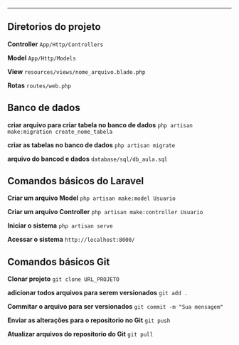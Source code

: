 ----
## Diretorios do projeto
**Controller**
`App/Http/Controllers`

**Model**
`App/Http/Models`

**View**
`resources/views/nome_arquivo.blade.php`

**Rotas**
`routes/web.php`

## Banco de dados

**criar arquivo para criar tabela no banco de dados**
`php artisan make:migration create_nome_tabela`

**criar as tabelas no banco de dados**
`php artisan migrate`

**arquivo do bancod e dados**
`database/sql/db_aula.sql`

## Comandos básicos do Laravel
**Criar um arquivo Model**
`php artisan make:model Usuario`

**Criar um arquivo Controller**
`php artisan make:controller Usuario`


**Iniciar o sistema**
`php artisan serve`

**Acessar o sistema**
`http://localhost:8000/`

## Comandos básicos Git

**Clonar projeto**
`git clone URL_PROJETO`

**adicionar todos arquivos para serem versionados**
`git add .`

**Commitar o arquivo para ser versionados**
`git commit -m "Sua mensagem"`

**Enviar as alterações para o repositorio no Git**
`git push`

**Atualizar arquivos do repositorio do Git**
`git pull`
